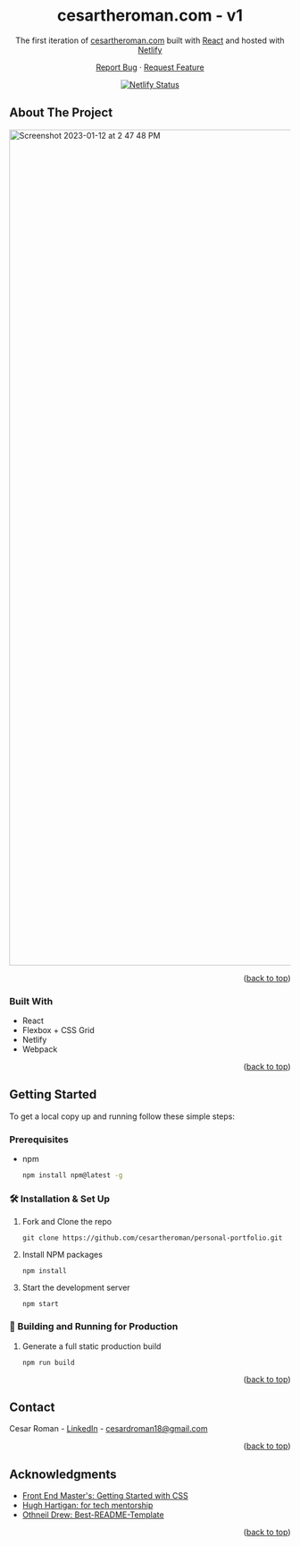 <!-- README INTRO -->
<a name="readme-top"></a>

<h1 align="center">
  cesartheroman.com - v1
</h1>

<p align="center">
  The first iteration of <a href="https://cesartheroman.com/" target="_blank">cesartheroman.com</a> built with <a href="https://www.reactjs.org/" target="_blank">React</a> and hosted with <a href="https://www.netlify.com/" target="_blank">Netlify</a>
</p>

<p align="center">
  <a href="https://github.com/github_username/repo_name/issues">Report Bug</a>
  ·
  <a href="https://github.com/github_username/repo_name/issues">Request Feature</a>
</p>

<p align="center">
  <a href="https://app.netlify.com/sites/croman-portfolio/deploys" target="_blank">
    <img src="https://api.netlify.com/api/v1/badges/0abf5c96-a69a-4134-874a-f24ca29c4b46/deploy-status" alt="Netlify Status" />
  </a>
</p>


<!-- ABOUT THE PROJECT -->
## About The Project
<a href='https://cesartheroman.com/' target='_blank'>
  <img width="1494" alt="Screenshot 2023-01-12 at 2 47 48 PM" src="https://user-images.githubusercontent.com/60380027/212178063-260acb18-23eb-4171-b800-f1f7475fe0db.png">
</a>

<p align="right">(<a href="#readme-top">back to top</a>)</p>

### Built With

* React
* Flexbox + CSS Grid
* Netlify
* Webpack

<p align="right">(<a href="#readme-top">back to top</a>)</p>

<!-- GETTING STARTED -->
## Getting Started

To get a local copy up and running follow these simple steps:

### Prerequisites

* npm
  ```sh
  npm install npm@latest -g
  ```

### 🛠 Installation & Set Up

1. Fork and Clone the repo
   ```
   git clone https://github.com/cesartheroman/personal-portfolio.git
   ```
2. Install NPM packages
   ```
   npm install
   ```
3. Start the development server
   ```
   npm start
   ```
   
### 🚀 Building and Running for Production

1. Generate a full static production build
   ```
   npm run build
   ```

<p align="right">(<a href="#readme-top">back to top</a>)</p>


<!-- CONTACT -->
## Contact

Cesar Roman - [LinkedIn](https://www.linkedin.com/in/cesartheroman/) - cesardroman18@gmail.com

<p align="right">(<a href="#readme-top">back to top</a>)</p>


<!-- ACKNOWLEDGMENTS -->
## Acknowledgments

* [Front End Master's: Getting Started with CSS](https://frontendmasters.com/courses/getting-started-css/)
* [Hugh Hartigan: for tech mentorship](https://github.com/HartiganHM)
* [Othneil Drew: Best-README-Template](https://github.com/othneildrew/Best-README-Template)

<p align="right">(<a href="#readme-top">back to top</a>)</p>
